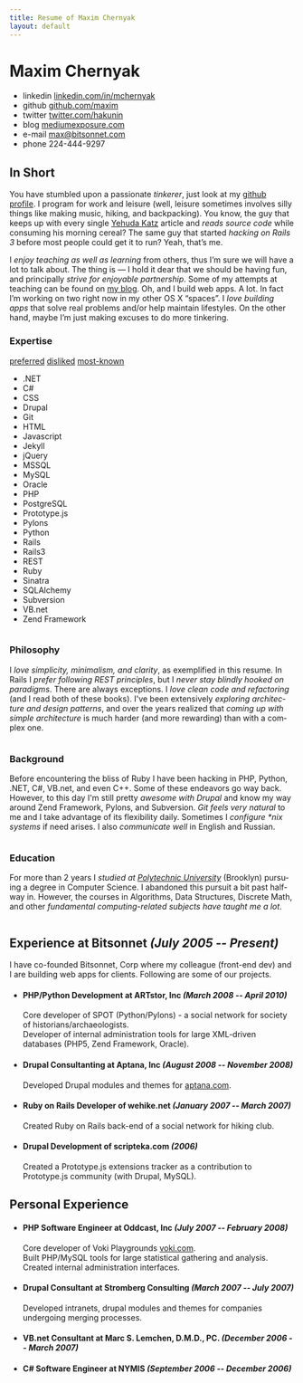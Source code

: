 ```yaml
---
title: Resume of Maxim Chernyak
layout: default
---
```


<h1 id="title">Maxim Chernyak</h1>

<ul id="quick-links">
  <li>
    <span class="label">linkedin</span> 
    <a href="http://linkedin.com/in/mchernyak">linkedin.com/in/mchernyak</a>
  </li>
  <li>
    <span class="label">github</span> 
    <a href="http://github.com/maxim">github.com/maxim</a>
  </li>
  <li>
    <span class="label">twitter</span> 
    <a href="http://twitter.com/hakunin">twitter.com/hakunin</a>
  </li>
  <li>
    <span class="label">blog</span>
    <a href="http://mediumexposure.com">mediumexposure.com</a>
  </li>
  <li>
    <span class="label">e-mail</span>
    <a href="mailto:max@bitsonnet.com">max@bitsonnet.com</a>
  </li>
  <li>
    <span class="label">phone</span> 
    224-444-9297
  </li>
</ul>

In Short
--------

<p class="intro">You have stumbled upon a passionate <em>tinkerer</em>, just look at my <a href="http://github.com/maxim">github profile</a>. I program for work and leisure (well, leisure sometimes involves silly things like making music, hiking, and backpacking). You know, the guy that keeps up with every single <a href="http://yehudakatz.com/">Yehuda Katz</a> article and <em>reads source code</em> while consuming his morning cereal? The same guy that started <em>hacking on Rails 3</em> before most people could get it to run? Yeah, that&#8217;s me. </p>

<p class="intro">I <em>enjoy teaching as well as learning</em> from others, thus I&#8217;m sure we will have a lot to talk about. The thing is &#8212; I hold it dear that we should be having fun, and principally <em>strive for enjoyable partnership</em>. Some of my attempts at teaching can be found on <a href="http://mediumexposure.com">my blog</a>. Oh, and I build web apps. A lot. In fact I&#8217;m working on two right now in my other OS X &#8220;spaces&#8221;. I <em>love building apps</em> that solve real problems and/or help maintain lifestyles. On the other hand, maybe I&#8217;m just making excuses to do more tinkering.</p>

<h3 class="tags-header">Expertise</h3>
<p class="subheader">
  <a id="preferred-filter" href="#">preferred</a>
  <a id="disliked-filter" href="#">disliked</a>
  <a id="most-known-filter" href="#">most-known</a>
</p>
<!-- <p class="subheader">green = preferred, red = disliked, big = most-known, alphabetized</p> -->

<ul id="expertise" class="tags">
  <li class="dislike weak">.NET</li>
  <li class="dislike weak">C#</li>
  <li>CSS</li>
  <li class="strong">Drupal</li>
  <li class="prefer strong">Git</li>
  <li>HTML</li>
  <li class="weak">Javascript</li>
  <li class="weak">Jekyll</li>
  <li class="weak">jQuery</li>
  <li class="dislike weak">MSSQL</li>
  <li>MySQL</li>
  <li class="dislike weak">Oracle</li>
  <li class="strong">PHP</li>
  <li class="prefer strong">PostgreSQL</li>
  <li class="weak">Prototype.js</li>
  <li class="weak">Pylons</li>
  <li class="weak">Python</li>
  <li class="prefer strong">Rails</li>
  <li class="prefer">Rails3</li>
  <li class="prefer strong">REST</li>
  <li class="prefer strong">Ruby</li>
  <li class="prefer">Sinatra</li>
  <li class="weak">SQLAlchemy</li>
  <li class="dislike">Subversion</li>
  <li class="dislike weak">VB.net</li>
  <li>Zend Framework</li>
</ul>

<div class="column-wrapper">
  <div class="column">
    <h3>Philosophy</h3>
    <p>
      I <em>love sim&shy;pli&shy;city, min&shy;im&shy;al&shy;ism, and clar&shy;ity</em>, as ex&shy;em&shy;pli&shy;fied in this re&shy;sume. In Rails I <em>prefer fol&shy;low&shy;ing REST prin&shy;ciples</em>, but I <em>nev&shy;er stay blindly hooked on paradigms</em>. There are al&shy;ways ex&shy;cep&shy;tions. I <em>love clean code and re&shy;fact&shy;or&shy;ing</em> (and I read both of these books). I've been ex&shy;tens&shy;ively <em>ex&shy;plor&shy;ing ar&shy;chi&shy;tec&shy;ture and design pat&shy;terns</em>, and over the years real&shy;ized that <em>com&shy;ing up with simple ar&shy;chi&shy;tec&shy;ture</em> is much harder (and more re&shy;ward&shy;ing) than with a com&shy;plex one.
    </p>
  </div>

  <div class="column">
    <h3>Background</h3>
    <p>
      Be&shy;fore en&shy;coun&shy;ter&shy;ing the bliss of Ruby I have been hack&shy;ing in PHP, Py&shy;thon, .NET, C#, VB.net, and even C++. Some of these en&shy;deavors go way back. However, to this day I'm still pretty <em>awe&shy;some with Drupal</em> and know my way around Zend Frame&shy;work, Pylons, and Sub&shy;ver&shy;sion. <em>Git feels very nat&shy;ur&shy;al</em> to me and I take ad&shy;vant&shy;age of its flex&shy;ib&shy;il&shy;ity daily. Some&shy;times I <em>con&shy;fig&shy;ure *nix sys&shy;tems</em> if need arises. I also <em>com&shy;mu&shy;nic&shy;ate well</em> in Eng&shy;lish and Rus&shy;si&shy;an.
    </p>
  </div>

  <div class="column">
    <h3>Education</h3>
    <p>For more than 2 years I <em>stud&shy;ied at <a href="http://poly.edu">Poly&shy;tech&shy;nic Uni&shy;versity</a></em> (Brook&shy;lyn) pur&shy;su&shy;ing a de&shy;gree in Com&shy;puter Sci&shy;ence. I aban&shy;doned this pur&shy;suit a bit past half-way in. However, the courses in Al&shy;gorithms, Data Struc&shy;tures, Dis&shy;crete Math, and oth&shy;er <em>fun&shy;da&shy;ment&shy;al com&shy;put&shy;ing-re&shy;lated sub&shy;jects have taught me a lot</em>.
    </p>
  </div>
</div>

Experience at Bitsonnet _(July 2005 -- Present)_
------------------------------------------------

I have co-founded Bitsonnet, Corp where my colleague (front-end dev) and I are building web apps for clients. Following are some of our projects.

* #### PHP/Python Development at ARTstor, Inc _(March 2008 -- April 2010)_  
  Core developer of SPOT (Python/Pylons) - a social network for society of historians/archaeologists.  
  Developer of internal administration tools for large XML-driven databases (PHP5, Zend Framework, Oracle).

* #### Drupal Consultanting at Aptana, Inc _(August 2008 -- November 2008)_  
  Developed Drupal modules and themes for [aptana.com](http://aptana.com).

* #### Ruby on Rails Developer of wehike.net _(January 2007 -- March 2007)_  
  Created Ruby on Rails back-end of a social network for hiking club.

* #### Drupal Development of scripteka.com _(2006)_  
  Created a Prototype.js extensions tracker as a contribution to Prototype.js community (with Drupal, MySQL).


Personal Experience
-------------------

* #### PHP Software Engineer at Oddcast, Inc _(July 2007 -- February 2008)_  
  Core developer of Voki Playgrounds [voki.com](http://voki.com).  
  Built PHP/MySQL tools for large statistical gathering and analysis.  
  Created internal administration interfaces.

* #### Drupal Consultant at Stromberg Consulting _(March 2007 -- July 2007)_  
  Developed intranets, drupal modules and themes for companies undergoing merging processes.

* #### VB.net Consultant at Marc S. Lemchen, D.M.D., PC. _(December 2006 -- March 2007)_

* #### C# Software Engineer at NYMIS _(September 2006 -- December 2006)_

